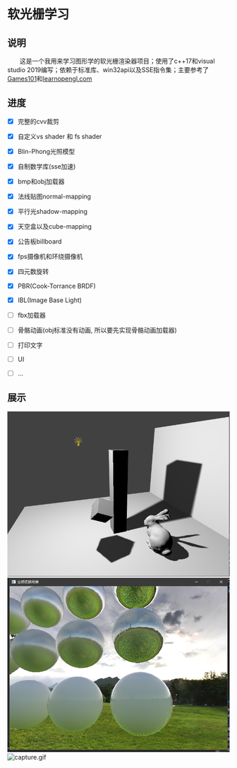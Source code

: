 # 软光栅学习

## 说明

&emsp;&emsp;这是一个我用来学习图形学的软光栅渲染器项目；使用了c++17和visual studio 2019编写；依赖于标准库、win32api以及SSE指令集；主要参考了[Games101](https://www.bilibili.com/video/BV1X7411F744)和[learnopengl.com](https://learnopengl.com)

## 进度

- [x] 完整的cvv裁剪

- [x] 自定义vs shader 和 fs shader

- [x] Blin-Phong光照模型

- [x] 自制数学库(sse加速)

- [x] bmp和obj加载器

- [x] 法线贴图normal-mapping

- [x] 平行光shadow-mapping

- [x] 天空盒以及cube-mapping

- [x] 公告板billboard

- [x] fps摄像机和环绕摄像机

- [x] 四元数旋转

- [x] PBR(Cook-Torrance BRDF)

- [x] IBL(Image Base Light)

- [ ] fbx加载器

- [ ] 骨骼动画(obj标准没有动画, 所以要先实现骨骼动画加载器)

- [ ] 打印文字

- [ ] UI

- [ ] ...

## 展示

![capture1](/picture/capture1.png)
![capture2](/picture/capture2.png)
![capture.gif](/picture/capture.gif)
